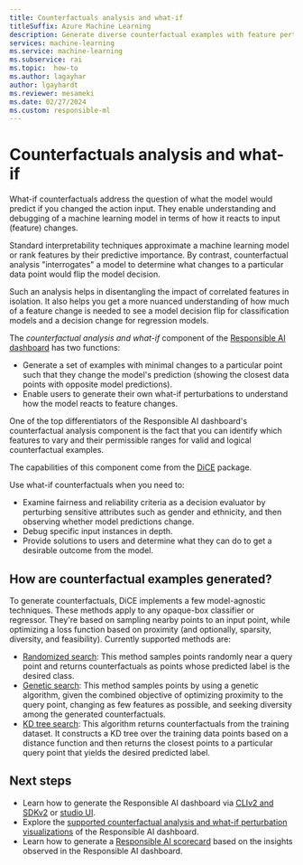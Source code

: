 ```yaml
---
title: Counterfactuals analysis and what-if
titleSuffix: Azure Machine Learning
description: Generate diverse counterfactual examples with feature perturbations to see minimal changes required to achieve desired prediction with the Responsible AI dashboard's integration of DiCE machine learning.
services: machine-learning
ms.service: machine-learning
ms.subservice: rai
ms.topic:  how-to
ms.author: lagayhar
author: lgayhardt
ms.reviewer: mesameki
ms.date: 02/27/2024
ms.custom: responsible-ml
---
```


# Counterfactuals analysis and what-if

What-if counterfactuals address the question of what the model would predict if you changed the action input. They enable understanding and debugging of a machine learning model in terms of how it reacts to input (feature) changes. 

Standard interpretability techniques approximate a machine learning model or rank features by their predictive importance. By contrast, counterfactual analysis "interrogates" a model to determine what changes to a particular data point would flip the model decision. 

Such an analysis helps in disentangling the impact of correlated features in isolation. It also helps you get a more nuanced understanding of how much of a feature change is needed to see a model decision flip for classification models and a decision change for regression models.

The *counterfactual analysis and what-if* component of the [Responsible AI dashboard](concept-responsible-ai-dashboard.md) has two functions:

- Generate a set of examples with minimal changes to a particular point such that they change the model's prediction (showing the closest data points with opposite model predictions).
- Enable users to generate their own what-if perturbations to understand how the model reacts to feature changes.

One of the top differentiators of the Responsible AI dashboard's counterfactual analysis component is the fact that you can identify which features to vary and their permissible ranges for valid and logical counterfactual examples.

The capabilities of this component come from the [DiCE](https://github.com/interpretml/DiCE) package. 

Use what-if counterfactuals when you need to:

- Examine fairness and reliability criteria as a decision evaluator by perturbing sensitive attributes such as gender and ethnicity, and then observing whether model predictions change.
- Debug specific input instances in depth.
- Provide solutions to users and determine what they can do to get a desirable outcome from the model.

## How are counterfactual examples generated?

To generate counterfactuals, DiCE implements a few model-agnostic techniques. These methods apply to any opaque-box classifier or regressor. They're based on sampling nearby points to an input point, while optimizing a loss function based on proximity (and optionally, sparsity, diversity, and feasibility). Currently supported methods are:

- [Randomized search](http://interpret.ml/DiCE/notebooks/DiCE_model_agnostic_CFs.html#1.-Independent-random-sampling-of-features): This method samples points randomly near a query point and returns counterfactuals as points whose predicted label is the desired class.
- [Genetic search](http://interpret.ml/DiCE/notebooks/DiCE_model_agnostic_CFs.html#2.-Genetic-Algorithm): This method samples points by using a genetic algorithm, given the combined objective of optimizing proximity to the query point, changing as few features as possible, and seeking diversity among the generated counterfactuals.
- [KD tree search](http://interpret.ml/DiCE/notebooks/DiCE_model_agnostic_CFs.html#3.-Querying-a-KD-Tree): This algorithm returns counterfactuals from the training dataset. It constructs a KD tree over the training data points based on a distance function and then returns the closest points to a particular query point that yields the desired predicted label.

## Next steps

- Learn how to generate the Responsible AI dashboard via [CLIv2 and SDKv2](how-to-responsible-ai-dashboard-sdk-cli.md) or [studio UI](how-to-responsible-ai-dashboard-ui.md).
- Explore the [supported counterfactual analysis and what-if perturbation visualizations](how-to-responsible-ai-dashboard.md#counterfactual-what-if) of the Responsible AI dashboard.
- Learn how to generate a [Responsible AI scorecard](how-to-responsible-ai-scorecard.md) based on the insights observed in the Responsible AI dashboard.
